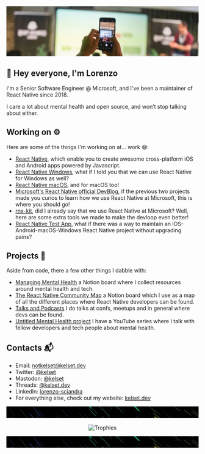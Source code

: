 <!--
**kelset/kelset** is a ✨ _special_ ✨ repository because its `README.md` (this file) appears on your GitHub profile.
-->

<img src="https://github.com/kelset/kelset/blob/master/img/header.jpg" alt="Header">

## 👋 Hey everyone, I'm Lorenzo

I'm a Senior Software Engineer @ Microsoft, and I've been a maintainer of React Native since 2018.

I care a lot about mental health and open source, and won’t stop talking about either.

## Working on ⚙️

Here are some of the things I'm working on at... work 😅:

* [React Native](https://github.com/facebook/react-native), which enable you to create awesome cross-platform iOS and Android apps powered by Javascript.
* [React Native Windows](https://github.com/facebook/react-native), what if I told you that we can use React Native for Windows as well?
* [React Native macOS](https://github.com/microsoft/react-native-macos), and for macOS too!
* [Microsoft's React Native official DevBlog](https://devblogs.microsoft.com/react-native/), if the previous two projects made you curios to learn how we use React Native at Microsoft, this is where you should go!
* [rnx-kit](https://github.com/microsoft/rnx-kit), did I already say that we use React Native at Microsoft? Well, here are some extra tools we made to make the devloop even better!
* [React Native Test App](https://github.com/microsoft/react-native-test-app), what if there was a way to maintain an iOS-Android-macOS-Windows React Native project without upgrading pains?

## Projects 🐧

Aside from code, there a few other things I dabble with:

* [Managing Mental Health](https://www.notion.so/lifeiswhat/Managing-Mental-Health-adb0fb63a8144951b304bfb3bb7ed482) a Notion board where I collect resources around mental health and tech.
* [The React Native Community Map](https://www.notion.so/lifeiswhat/The-React-Native-Community-Map-07f3221c294d4c8ab65a13cf1dee6901) a Notion board which I use as a map of all the different places where React Native developers can be found.
* [Talks and Podcasts](https://kelset.dev/talks/) I do talks at confs, meetups and in general where devs can be found.
* [Untitled Mental Health project](https://www.youtube.com/playlist?list=PLiD6R_aXkpLiMfS2YrhSgtSj09JJCaP2y) I have a YouTube series where I talk with fellow developers and tech people about mental health.

## Contacts 📬
 
* Email: [notkelset@kelset.dev](mailto:notkelset@kelset.dev)
* Twitter: [@kelset](https://twitter.com/kelset) 
* Mastodon: [@kelset](https://mastodon.online/@kelset)
* Threads: [@kelset.dev](https://www.threads.net/@kelset.dev)
* LinkedIn: [lorenzo-sciandra](https://www.linkedin.com/in/lorenzo-sciandra/)
* For everything else, check out my website: [kelset.dev](https://kelset.dev/) 

<img src="https://github.com/kelset/kelset/blob/master/img/divider.jpg" alt="Divider" height="30" width="2000">
<p align="center">
  <img src="https://github-profile-trophy.vercel.app/?username=kelset&column=5&margin-w=7&margin-h=7" alt="Trophies" width="700">
</p>
<img src="https://github.com/kelset/kelset/blob/master/img/divider.jpg" alt="Divider" height="30" width="2000">

